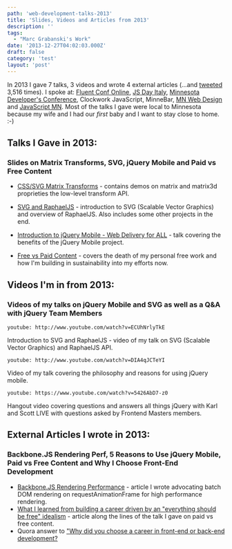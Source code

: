 ```yaml
---
path: 'web-development-talks-2013'
title: 'Slides, Videos and Articles from 2013'
description: ''
tags:
  - "Marc Grabanski's Work"
date: '2013-12-27T04:02:03.000Z'
draft: false
category: 'test'
layout: 'post'
---
```


In 2013 I gave 7 talks, 3 videos and wrote 4 external articles (...and [tweeted](http://twitter.com/1marc) 3,516 times). I spoke at: [Fluent Conf Online](http://oreillynet.com/pub/e/2969), [JS Day Italy](http://2013.jsday.it), [Minnesota Developer's Conference](http://mdc.ilmservice.com/), Clockwork JavaScript, MinneBar, [MN Web Design](http://www.meetup.com/mn-web-design/events/95185932/) and [JavaScript MN](http://www.meetup.com/JavaScriptMN/events/128471632/). Most of the talks I gave were local to Minnesota because my wife and I had our _first_ baby and I want to stay close to home. :-)

## Talks I Gave in 2013:

### Slides on Matrix Transforms, SVG, jQuery Mobile and Paid vs Free Content

- [CSS/SVG Matrix Transforms](http://www.slideshare.net/1Marc/css-and-svg-matrix-transforms) - contains demos on matrix and matrix3d proprieties the low-level transform API.

- [SVG and RaphaelJS](http://www.slideshare.net/1Marc/svg-and-raphael-js) - introduction to SVG (Scalable Vector Graphics) and overview of RaphaelJS. Also includes some other projects in the end.

- [Introduction to jQuery Mobile - Web Delivery for ALL](http://www.slideshare.net/1Marc/jquery-mobile-12708778) - talk covering the benefits of the jQuery Mobile project.

- [Free vs Paid Content](http://www.slideshare.net/1Marc/open-sourcebloggingfreevspaid) - covers the death of my personal free work and how I'm building in sustainability into my efforts now.

## Videos I'm in from 2013:

### Videos of my talks on jQuery Mobile and SVG as well as a Q&A with jQuery Team Members

`youtube: http://www.youtube.com/watch?v=ECUhNrlyTkE`

Introduction to SVG and RaphaelJS - video of my talk on SVG (Scalable Vector Graphics) and RaphaelJS API.

`youtube: http://www.youtube.com/watch?v=DIA4qJCTeYI`

Video of my talk covering the philosophy and reasons for using jQuery mobile.

`youtube: https://www.youtube.com/watch?v=5426AbD7-z0`

Hangout video covering questions and answers all things jQuery with Karl and Scott LIVE with questions asked by Frontend Masters members.

## External Articles I wrote in 2013:

### Backbone.JS Rendering Perf, 5 Reasons to Use jQuery Mobile, Paid vs Free Content and Why I Choose Front-End Development

- [Backbone.JS Rendering Performance](http://blog.sprint.ly/post/42929468986/web-ui-rendering-performance) - article I wrote advocating batch DOM rendering on requestAnimationFrame for high performance rendering.
- [What I learned from building a career driven by an "everything should be free" idealism](https://medium.com/what-i-learned-building/be97720fedee) - article along the lines of the talk I gave on paid vs free content.
- Quora answer to ["Why did you choose a career in front-end or back-end development?](https://www.quora.com/Web-Development-Why-did-you-choose-a-career-in-front-end-or-back-end-development/answer/Marc-Grabanski)
